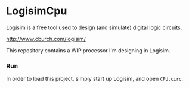 # LogisimCpu

Logisim is a free tool used to design (and simulate) digital logic circuits.

http://www.cburch.com/logisim/

This repository contains a WIP processor I'm designing in Logisim.

### Run

In order to load this project, simply start up Logisim, and open `CPU.circ`.
